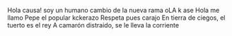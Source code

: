 Hola causa! soy un humano
cambio de la nueva rama
oLA k ase
Hola me llamo Pepe el popular kckerazo
Respeta pues carajo
En tierra de ciegos, el tuerto es el rey
A camarón distraido, se le lleva la corriente